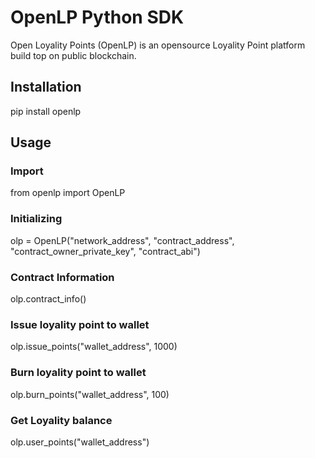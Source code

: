 # OpenLP Python SDK
Open Loyality Points (OpenLP) is an opensource Loyality Point platform build top on public blockchain.

## Installation
pip install openlp

## Usage
### Import
from openlp import OpenLP

### Initializing
olp = OpenLP("network_address", "contract_address", "contract_owner_private_key", "contract_abi")

### Contract Information
olp.contract_info()

### Issue loyality point to wallet
olp.issue_points("wallet_address", 1000)

### Burn loyality point to wallet
olp.burn_points("wallet_address", 100)

### Get Loyality balance
olp.user_points("wallet_address")
